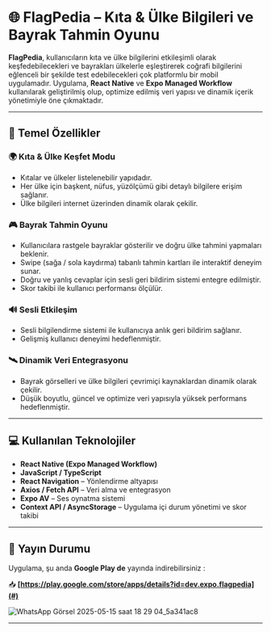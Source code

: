 # 🌐 FlagPedia – Kıta & Ülke Bilgileri ve Bayrak Tahmin Oyunu

**FlagPedia**, kullanıcıların kıta ve ülke bilgilerini etkileşimli olarak keşfedebilecekleri ve bayrakları ülkelerle eşleştirerek coğrafi bilgilerini eğlenceli bir şekilde test edebilecekleri çok platformlu bir mobil uygulamadır. Uygulama, **React Native** ve **Expo Managed Workflow** kullanılarak geliştirilmiş olup, optimize edilmiş veri yapısı ve dinamik içerik yönetimiyle öne çıkmaktadır.

---

## 📱 Temel Özellikler

### 🌍 Kıta & Ülke Keşfet Modu
- Kıtalar ve ülkeler listelenebilir yapıdadır.
- Her ülke için başkent, nüfus, yüzölçümü gibi detaylı bilgilere erişim sağlanır.
- Ülke bilgileri internet üzerinden dinamik olarak çekilir.

### 🎮 Bayrak Tahmin Oyunu
- Kullanıcılara rastgele bayraklar gösterilir ve doğru ülke tahmini yapmaları beklenir.
- Swipe (sağa / sola kaydırma) tabanlı tahmin kartları ile interaktif deneyim sunar.
- Doğru ve yanlış cevaplar için sesli geri bildirim sistemi entegre edilmiştir.
- Skor takibi ile kullanıcı performansı ölçülür.

### 🔊 Sesli Etkileşim
- Sesli bilgilendirme sistemi ile kullanıcıya anlık geri bildirim sağlanır.
- Gelişmiş kullanıcı deneyimi hedeflenmiştir.

### 🛰️ Dinamik Veri Entegrasyonu
- Bayrak görselleri ve ülke bilgileri çevrimiçi kaynaklardan dinamik olarak çekilir.
- Düşük boyutlu, güncel ve optimize veri yapısıyla yüksek performans hedeflenmiştir.

---

## 💻 Kullanılan Teknolojiler

- **React Native (Expo Managed Workflow)**
- **JavaScript / TypeScript**
- **React Navigation** – Yönlendirme altyapısı
- **Axios / Fetch API** – Veri alma ve entegrasyon
- **Expo AV** – Ses oynatma sistemi
- **Context API / AsyncStorage** – Uygulama içi durum yönetimi ve skor takibi

---

## 🚀 Yayın Durumu

Uygulama, şu anda **Google Play de** yayında indirebilirsiniz :

📥 **[https://play.google.com/store/apps/details?id=dev.expo.flagpedia](#)**

![WhatsApp Görsel 2025-05-15 saat 18 29 04_5a341ac8](https://github.com/user-attachments/assets/068aa736-6b21-4c98-b9b6-374d91af5756)

---
